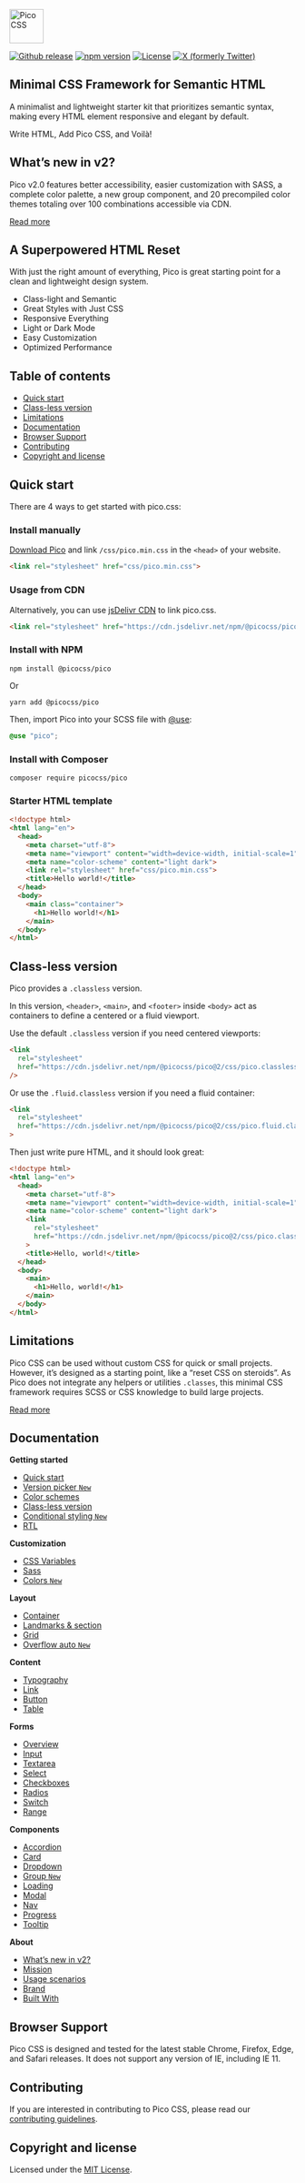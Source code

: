 <p>
  <a href="https://picocss.com" target="_blank">
    <picture>
      <source media="(prefers-color-scheme: dark)" srcset="https://raw.githubusercontent.com/picocss/pico/HEAD/.github/logo-dark.svg">
      <source media="(prefers-color-scheme: light)" srcset="https://raw.githubusercontent.com/picocss/pico/HEAD/.github/logo-light.svg">
      <img alt="Pico CSS" src="https://raw.githubusercontent.com/picocss/pico/HEAD/.github/logo-light.svg" width="auto" height="60">
    </picture>
  </a>
</p>

[![Github release](https://img.shields.io/github/v/release/picocss/pico?color=0172ad&logo=github&logoColor=white)](https://github.com/picocss/pico/releases/latest)
[![npm version](https://img.shields.io/npm/v/@picocss/pico?color=0172ad)](https://www.npmjs.com/package/@picocss/pico)
[![License](https://img.shields.io/badge/license-MIT-%230172ad)](https://github.com/picocss/pico/blob/master/LICENSE.md)
[![X (formerly Twitter)](https://img.shields.io/twitter/url/https/twitter.com/picocss.svg?style=social&label=Follow%20%40picocss)](https://x.com/picocss)

## Minimal CSS Framework for Semantic HTML

A minimalist and lightweight starter kit that prioritizes semantic syntax, making every HTML element responsive and elegant by default.

Write HTML, Add Pico CSS, and Voilà!

## What’s new in v2?

Pico v2.0 features better accessibility, easier customization with SASS, a complete color palette, a new group component, and 20 precompiled color themes totaling over 100 combinations accessible via CDN.

[Read more](https://picocss.com/docs/v2)

## A Superpowered HTML Reset

With just the right amount of everything, Pico is great starting point for a clean and lightweight design system.

- Class-light and Semantic
- Great Styles with Just CSS
- Responsive Everything
- Light or Dark Mode
- Easy Customization
- Optimized Performance

## Table of contents

- [Quick start](#quick-start)
- [Class-less version](#class-less-version)
- [Limitations](#limitations)
- [Documentation](#documentation)
- [Browser Support](#browser-support)
- [Contributing](#contributing)
- [Copyright and license](#copyright-and-license)

## Quick start

There are 4 ways to get started with pico.css:

### Install manually

[Download Pico](https://github.com/picocss/pico/archive/refs/heads/main.zip) and link `/css/pico.min.css` in the `<head>` of your website.

```html
<link rel="stylesheet" href="css/pico.min.css">
```

### Usage from CDN

Alternatively, you can use [jsDelivr CDN](https://www.jsdelivr.com/package/npm/@picocss/pico) to link pico.css.

```html
<link rel="stylesheet" href="https://cdn.jsdelivr.net/npm/@picocss/pico@2/css/pico.min.css">
```

### Install with NPM

```shell
npm install @picocss/pico
```

Or

```shell
yarn add @picocss/pico
```

Then, import Pico into your SCSS file with [@use](https://sass-lang.com/documentation/at-rules/use):

```SCSS
@use "pico";
```

### Install with Composer

```shell
composer require picocss/pico
```

### Starter HTML template

```HTML
<!doctype html>
<html lang="en">
  <head>
    <meta charset="utf-8">
    <meta name="viewport" content="width=device-width, initial-scale=1">
    <meta name="color-scheme" content="light dark">
    <link rel="stylesheet" href="css/pico.min.css">
    <title>Hello world!</title>
  </head>
  <body>
    <main class="container">
      <h1>Hello world!</h1>
    </main>
  </body>
</html>
```

## Class-less version

Pico provides a `.classless` version.

In this version, `<header>`, `<main>`, and `<footer>` inside `<body>` act as containers to define a centered or a fluid viewport.

Use the default `.classless` version if you need centered viewports:

```html
<link
  rel="stylesheet"
  href="https://cdn.jsdelivr.net/npm/@picocss/pico@2/css/pico.classless.min.css"
/>
```

Or use the `.fluid.classless` version if you need a fluid container:

```html
<link
  rel="stylesheet"
  href="https://cdn.jsdelivr.net/npm/@picocss/pico@2/css/pico.fluid.classless.min.css"
>
```

Then just write pure HTML, and it should look great:

```html
<!doctype html>
<html lang="en">
  <head>
    <meta charset="utf-8">
    <meta name="viewport" content="width=device-width, initial-scale=1">
    <meta name="color-scheme" content="light dark">
    <link
      rel="stylesheet"
      href="https://cdn.jsdelivr.net/npm/@picocss/pico@2/css/pico.classless.min.css"
    >
    <title>Hello, world!</title>
  </head>
  <body>
    <main>
      <h1>Hello, world!</h1>
    </main>
  </body>
</html>
```

## Limitations

Pico CSS can be used without custom CSS for quick or small projects. However, it’s designed as a starting point, like a “reset CSS on steroids”. As Pico does not integrate any helpers or utilities `.classes`, this minimal CSS framework requires SCSS or CSS knowledge to build large projects.

[Read more](https://picocss.com/docs/usage-scenarios)

## Documentation

**Getting started**

- [Quick start](https://picocss.com/docs)
- [Version picker `New`](https://picocss.com/docs/version-picker)
- [Color schemes](https://picocss.com/docs/color-schemes)
- [Class-less version](https://picocss.com/docs/classless)
- [Conditional styling `New`](https://picocss.com/docs/conditional)
- [RTL](https://picocss.com/docs/rtl)

**Customization**

- [CSS Variables](https://picocss.com/docs/css-variables)
- [Sass](https://picocss.com/docs/sass)
- [Colors `New`](https://picocss.com/docs/colors)

**Layout**

- [Container](https://picocss.com/docs/container)
- [Landmarks & section](https://picocss.com/docs/landmarks-section)
- [Grid](https://picocss.com/docs/grid)
- [Overflow auto `New`](https://picocss.com/docs/overflow-auto)

**Content**

- [Typography](https://picocss.com/docs/typography)
- [Link](https://picocss.com/docs/link)
- [Button](https://picocss.com/docs/button)
- [Table](https://picocss.com/docs/table)

**Forms**

- [Overview](https://picocss.com/docs/forms)
- [Input](https://picocss.com/docs/forms/input)
- [Textarea](https://picocss.com/docs/forms/textarea)
- [Select](https://picocss.com/docs/forms/select)
- [Checkboxes](https://picocss.com/docs/forms/checkboxes)
- [Radios](https://picocss.com/docs/forms/radios)
- [Switch](https://picocss.com/docs/forms/switch)
- [Range](https://picocss.com/docs/forms/range)

**Components**

- [Accordion](https://picocss.com/docs/accordion)
- [Card](https://picocss.com/docs/card)
- [Dropdown](https://picocss.com/docs/dropdown)
- [Group `New`](https://picocss.com/docs/group)
- [Loading](https://picocss.com/docs/loading)
- [Modal](https://picocss.com/docs/modal)
- [Nav](https://picocss.com/docs/nav)
- [Progress](https://picocss.com/docs/progress)
- [Tooltip](https://picocss.com/docs/tooltip)

**About**

- [What’s new in v2?](https://picocss.com/docs/v2)
- [Mission](https://picocss.com/docs/mission)
- [Usage scenarios](https://picocss.com/docs/usage-scenarios)
- [Brand](https://picocss.com/docs/brand)
- [Built With](https://picocss.com/docs/built-with)

## Browser Support

Pico CSS is designed and tested for the latest stable Chrome, Firefox, Edge, and Safari releases. It does not support any version of IE, including IE 11.

## Contributing

If you are interested in contributing to Pico CSS, please read our [contributing guidelines](https://github.com/picocss/pico/blob/master/.github/CONTRIBUTING.md).

## Copyright and license

Licensed under the [MIT License](https://github.com/picocss/pico/blob/master/LICENSE.md).
